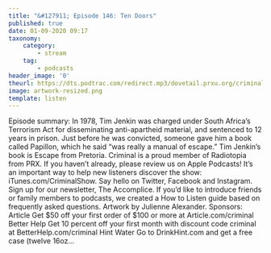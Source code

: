 ```yaml
---
title: "&#127911; Episode 146: Ten Doors"
published: true
date: 01-09-2020 09:17
taxonomy:
    category:
        - stream
    tag:
        - podcasts
header_image: '0'
theurl: https://dts.podtrac.com/redirect.mp3/dovetail.prxu.org/criminal/baf8ee29-de02-4cea-b6a7-dc3272cf87a2/Episode_146_Ten_Doors_Part_1.mp3
image: artwork-resized.png
template: listen
--- 
```

Episode summary: In 1978, Tim Jenkin was charged under South Africa’s Terrorism Act for disseminating anti-apartheid material, and sentenced to 12 years in prison. Just before he was convicted, someone gave him a book called Papillon, which he said “was really a manual of escape.” Tim Jenkin’s book is Escape from Pretoria. Criminal is a proud member of Radiotopia from PRX. If you haven’t already, please review us on Apple Podcasts! It’s an important way to help new listeners discover the show: iTunes.com/CriminalShow. Say hello on Twitter, Facebook and Instagram. Sign up for our newsletter, The Accomplice. If you’d like to introduce friends or family members to podcasts, we created a How to Listen guide based on frequently asked questions. Artwork by Julienne Alexander. Sponsors: Article Get $50 off your first order of $100 or more at Article.com/criminal Better Help Get 10 percent off your first month with discount code criminal at BetterHelp.com/criminal Hint Water Go to DrinkHint.com and get a free case (twelve 16oz…
